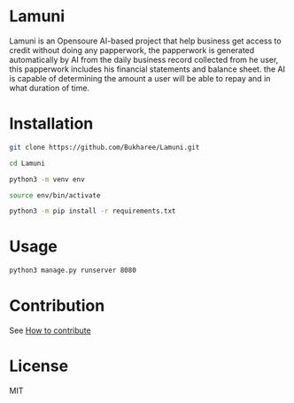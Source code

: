 # Lamuni

Lamuni is an Opensoure AI-based project that help business get access to credit without doing any papperwork, the papperwork is generated automatically by AI from the daily business record collected from he user, this papperwork includes his financial statements and balance sheet. the AI is capable of determining the amount a user will be able to repay and in what duration of time.

# Installation

``` bash 
git clone https://github.com/Bukharee/Lamuni.git

cd Lamuni

python3 -m venv env

source env/bin/activate

python3 -m pip install -r requirements.txt

```

# Usage

```bash
python3 manage.py runserver 8080
```


# Contribution

See [How to contribute](https://floating-bastion-43127.herokuapp.com/#)
# License

MIT
